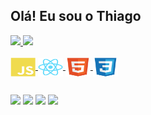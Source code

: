 ## Olá! Eu sou o Thiago 
 
  <div>
  <a href="https://github.com/thiaguera00">
  <img height="180em" src="https://github-readme-stats.vercel.app/api?username=thiaguera00&show_icons=true&theme=dark&include_all_commits=true&count_private=true"/>
  <img height="180em" src="https://github-readme-stats.vercel.app/api/top-langs/?username=thiaguera00&layout=compact&langs_count=7&theme=dark"/>
</div>
 
 <div style="display: inline_block"><br>
  <img align="center" alt="Rafa-Js" height="30" width="40" src="https://raw.githubusercontent.com/devicons/devicon/master/icons/javascript/javascript-plain.svg">
  <img align="center" alt="Rafa-React" height="30" width="40" src="https://raw.githubusercontent.com/devicons/devicon/master/icons/react/react-original.svg">
  <img align="center" alt="Rafa-HTML" height="30" width="40" src="https://raw.githubusercontent.com/devicons/devicon/master/icons/html5/html5-original.svg">
  <img align="center" alt="Rafa-CSS" height="30" width="40" src="https://raw.githubusercontent.com/devicons/devicon/master/icons/css3/css3-original.svg">
 </div>
 
 ##
 
 <div>
  <a href="https://instagram.com/99thxxsv" target="_blank"><img src="https://img.shields.io/badge/-Instagram-%23E4405F?style=for-the-badge&logo=instagram&logoColor=white" target="_blank"></a>
  <a href="https://twitter.com/thxxsv" target="_blank"><img src = "https://img.shields.io/badge/Twitter-1DA1F2?style=for-the-badge&logo=twitter&logoColor=white"
   target="_blank"></a>      
  <a href= "https://www.linkedin.com/in/thiago-caetano-749354217/" target="_blank"><img src="https://img.shields.io/badge/LinkedIn-0077B5?style=for-the-badge&logo=linkedin&logoColor=white" target="_blank"></a>   
  <a href = "https://www.twitch.tv/elthiaguera" target="_blank"><img src = "https://img.shields.io/badge/Twitch-9146FF?style=for-the-badge&logo=twitch&logoColor=white"
   target="_blank"></a>
 </div> 
 
